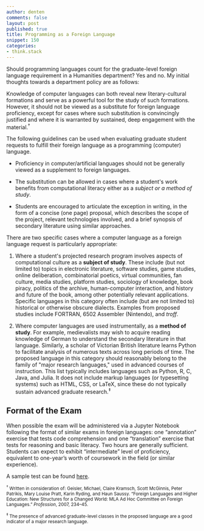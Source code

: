 ```yaml
---
author: denten
comments: false
layout: post
published: true
title: Programming as a Foreign Language
snippet: 150
categories:
- think.stack
---
```


Should programming languages count for the graduate-level foreign language
requirement in a Humanities department? Yes and no. My initial thoughts
towards a department policy are as follows:

Knowledge of computer languages can both reveal new literary-cultural
formations and serve as a powerful tool for the study of such formations.
However, it should not be viewed as a substitute for foreign language
proficiency, except for cases where such substitution is convincingly
justified and where it is warranted by sustained, deep engagement with the
material.<sup>†</sup>

The following guidelines can be used when evaluating graduate student requests
to fulfill their foreign language as a programming (computer) language.

- Proficiency in computer/artificial languages should not be generally viewed
  as a supplement to foreign languages.

- The substitution can be allowed in cases where a student's work benefits
  from computational literacy either as a *subject or a method of study*.

- Students are encouraged to articulate the exception in writing, in the form
  of a concise (one page) proposal, which describes the scope of the project,
relevant technologies involved, and a brief synopsis of secondary literature
using similar approaches.

There are two specific cases where a computer language as a foreign language
request is particularly appropriate:

1. Where a student's projected research program involves aspects of
   computational culture as a **subject of study**. These include (but not
limited to) topics in electronic literature, software studies, game studies,
online deliberation, combinatorial poetics, virtual communities, fan culture,
media studies, platform studies, sociology of knowledge, book piracy, politics
of the archive, human-computer interaction, and history and future of the
book, among other potentially relevant applications. Specific languages in
this category often include (but are not limited to) historical or otherwise
obscure dialects. Examples from proposed studies include FORTRAN, 6502
Assembler (Nintendo), and *troff*.

2. Where computer languages are used instrumentally, as a **method of study**.
   For example, medievalists may wish to acquire reading knowledge of German
to understand the secondary literature in that language. Similarly, a scholar
of Victorian British literature learns Python to facilitate analysis of
numerous texts across long periods of time. The proposed language in this
category should reasonably belong to the family of "major research languages,"
used in advanced courses of instruction. This list typically includes
languages such as Python, R, C, Java, and Julia. It does not include markup
languages (or typesetting systems) such as HTML, CSS, or LaTeX, since these do
not typically sustain advanced graduate research.<sup>‡</sup>

## Format of the Exam

When possible the exam will be administered via a Jupyter Notebook following
the format of similar exams in foreign languages: one “annotation” exercise
that tests code comprehension and one “translation” exercise that tests for
reasoning and basic literacy. Two hours are generally sufficient. Students can
expect to exhibit “intermediate” level of proficiency, equivalent to
one-year’s worth of coursework in the field (or similar experience).

A sample test can be found
[here](https://github.com/denten/python-language-exam/blob/master/english-python-exam-sample.ipynb).

<small><sup>†</sup> Written in consideration of: Geisler, Michael, Claire
Kramsch, Scott McGinnis, Peter Patrikis, Mary Louise Pratt, Karin Ryding, and
Haun Saussy.  “Foreign Languages and Higher Education: New Structures for a
Changed World: MLA Ad Hoc Committee on Foreign Languages.” *Profession*, 2007,
234–45.</small>

<small><sup>‡</sup> The presence of advanced graduate-level classes in the proposed
language are a good indicator of a major research language.</small>
